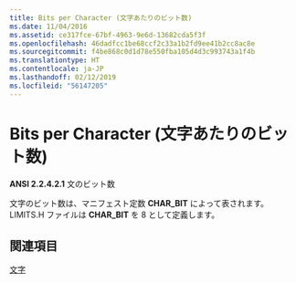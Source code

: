 ```yaml
---
title: Bits per Character (文字あたりのビット数)
ms.date: 11/04/2016
ms.assetid: ce317fce-67bf-4963-9e6d-13682cda5f3f
ms.openlocfilehash: 46dadfcc1be68ccf2c33a1b2fd9ee41b2cc8ac8e
ms.sourcegitcommit: f4be868c0d1d78e550fba105d4d3c993743a1f4b
ms.translationtype: HT
ms.contentlocale: ja-JP
ms.lasthandoff: 02/12/2019
ms.locfileid: "56147205"
---
```

# <a name="bits-per-character"></a>Bits per Character (文字あたりのビット数)

**ANSI 2.2.4.2.1** 文のビット数

文字のビット数は、マニフェスト定数 **CHAR_BIT** によって表されます。 LIMITS.H ファイルは **CHAR_BIT** を 8 として定義します。

## <a name="see-also"></a>関連項目

[文字](../c-language/characters.md)
